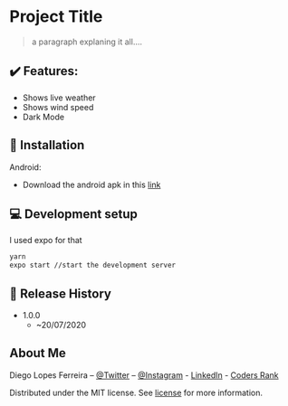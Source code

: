 # Project Title
> a paragraph explaning it all....


## :heavy_check_mark: Features:
* Shows live weather
* Shows wind speed
* Dark Mode

## :iphone: Installation
Android:
* Download the android apk in this [link](WAIT.FOR.IT)

## :computer: Development setup
I used expo for that
```sh
yarn
expo start //start the development server
```

## :rocket: Release History
* 1.0.0
    * ~20/07/2020

## About Me

Diego Lopes Ferreira – [@Twitter](https://twitter.com/Diego_simSouEu) – [@Instagram](https://www.instagram.com/diego.lopes.f/) - [LinkedIn](https://www.linkedin.com/in/diego-lopes-ferreira-a23a8919b/) - [Coders Rank](https://profile.codersrank.io/user/diego-lopes-ferreira)

Distributed under the MIT license. See [license](LICENSE) for more information.
